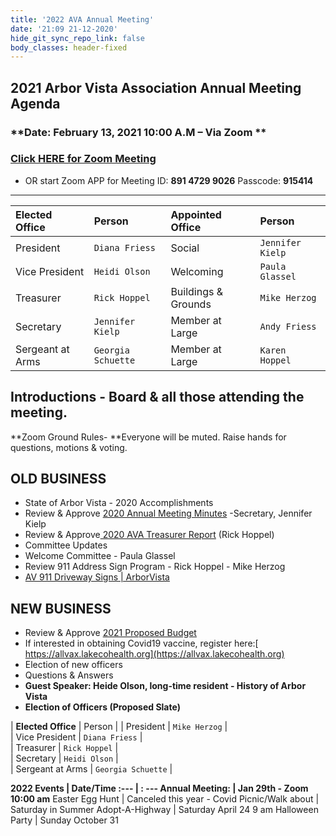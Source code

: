 ```yaml
---
title: '2022 AVA Annual Meeting'
date: '21:09 21-12-2020'
hide_git_sync_repo_link: false
body_classes: header-fixed
---
```


## 2021 Arbor Vista Association Annual Meeting Agenda
### **Date:  February 13, 2021  10:00 A.M – Via Zoom **
### [Click HERE for Zoom Meeting](https://us02web.zoom.us/j/89147299026?pwd=Wlh0RjF5a0JqRU96WXJKUjdVUXJiZz09) 
- OR start Zoom APP for Meeting ID: **891 4729 9026**  Passcode: **915414**

---


| __Elected Office__       | Person      | Appointed Office      | Person |
| :--- | :--- | :--- | :--- |
|  President | `Diana Friess`  |  Social |  `Jennifer Kielp` |
|  Vice President | `Heidi Olson` |   Welcoming |  `Paula Glassel` |
|  Treasurer |  `Rick Hoppel` |   Buildings & Grounds |  `Mike Herzog` |
|  Secretary |  `Jennifer Kielp` |   Member at Large |  `Andy Friess` |
|  Sergeant at Arms |  `Georgia Schuette` | Member at Large | `Karen Hoppel`  |

## Introductions - Board & all those attending the meeting.

**Zoom Ground Rules- **Everyone will be muted.  Raise hands for questions, motions & voting.


## OLD BUSINESS



*   State of Arbor Vista - 2020 Accomplishments
*   Review & Approve [2020 Annual Meeting Minutes](https://arborvista.org/docs/2020-ava-annual-meeting-minutes) -Secretary, Jennifer Kielp
*   Review & Approve[ 2020 AVA Treasurer Report](https://arborvista.org/docs/2020-ava-treasurer-report) (Rick Hoppel)
*   Committee Updates
*   Welcome Committee  - Paula Glassel
*   Review 911 Address Sign Program - Rick Hoppel - Mike Herzog
*   [AV 911 Driveway Signs | ArborVista](https://arborvista.org/projects/av-911-signs)


## NEW BUSINESS



*   Review & Approve [2021 Proposed Budget](https://arborvista.org/docs/2021-ava-proposed-budget)
*   If interested in obtaining Covid19 vaccine, register here:[ https://allvax.lakecohealth.org](https://allvax.lakecohealth.org) 
*   Election of new officers
*   Questions & Answers
*   **Guest Speaker: Heide Olson, long-time resident - History of Arbor Vista**
*   **Election of Officers (Proposed Slate)**

| __Elected Office__       | Person      | 
|  President | `Mike Herzog` |  
|  Vice President | `Diana Friess` |   
|  Treasurer |  `Rick Hoppel` |   
|  Secretary | `Heidi Olson` |   
|  Sergeant at Arms |  `Georgia Schuette` | 

**2022 Events	|  Date/Time
:--- | : ---
Annual Meeting:   | Jan 29th - Zoom   10:00 am**
  Easter Egg Hunt   |   Canceled this year - Covid
  Picnic/Walk about |   Saturday in Summer 
  Adopt-A-Highway |   Saturday April 24  9 am
  Halloween Party   |   Sunday October 31
  

